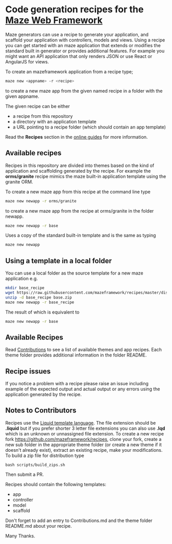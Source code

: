 # Code generation recipes for the [Maze Web Framework](https://mazeframework.github.io)

Maze generators can use a recipe to generate your application, and scaffold your
application with controllers, models and views.  Using a recipe you can get started
with an maze application that extends or modifies the standard built in generator
or provides additional features.  For example you might want an API application
that only renders JSON or use React or AngularJS for views.

To create an mazeframework application from a recipe type;
```sh
maze new <appname> -r <recipe>
```
to create a new maze app from the given named recipe in a folder with the given appname.

The given recipe can be either
- a recipe from this repository
- a directory with an application template
- a URL pointing to a recipe folder (which should contain an app template)

Read the **Recipes** section in the [online guides](https://mazeframework.gitbook.io/maze)
for more information.

## Available recipes

Recipes in this repository are divided into themes based on the kind of application and scaffolding generated by the recipe.  For example the **orms/granite** recipe mimics the
maze built-in application template using the granite ORM.

To create a new maze app from this recipe at the command line type
```sh
maze new newapp -r orms/granite
```
to create a new maze app from the recipe at orms/granite in the
folder newapp.  

```sh
maze new newapp -r base
```
Uses a copy of the standard built-in template and is the same as typing
```sh
maze new newapp
```

## Using a template in a local folder
You can use a local folder as the source template for a new maze application e.g.
```sh
mkdir base_recipe
wget https://raw.githubusercontent.com/mazeframework/recipes/master/dist/base.zip
unzip -d base_recipe base.zip
maze new newapp -r base_recipe
```

The result of which is equivalent to
```sh
maze new newapp -r base
```

## Available Recipes

Read [Contributions](https://github.com/mazeframework/recipes/blob/master/Contributions.md)
to see a list of available themes and app recipes.  Each theme folder provides additional
information in the folder README.

## Recipe issues

If you notice a problem with a recipe please raise an issue including example of the
expected output and actual output or any errors using the application generated by
the recipe.

## Notes to Contributors

Recipes use the [Liquid template language](https://github.com/TechMagister/liquid.cr).
The file extension should be **.liquid** but if you prefer shorter 3 letter file extensions
you can also use **.lqd** which is an unknown or unnassigned file extension.  To create a
new recipe fork https://github.com/mazeframework/recipes, clone your fork, create a new
sub folder in the appropriate theme folder (or create a new theme if it doesn't already exist),
extract an existing recipe, make your modifications.  To build a zip file for distribution type
```
bash scripts/build_zips.sh
```
Then submit a PR.

Recipes should contain the following templates:

- app
- controller
- model
- scaffold

Don't forget to add an entry to Contributions.md and the theme folder README.md about your recipe.

Many Thanks.
